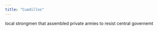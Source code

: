 ```yaml
---
title: "Cuadillos"
---
```

local strongmen that assembled private armies to resist central governemt

